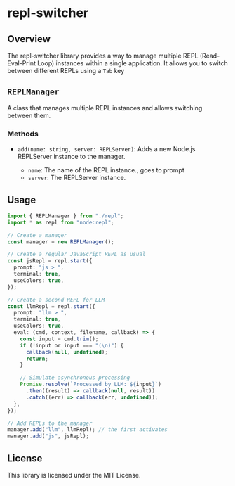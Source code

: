 # repl-switcher

## Overview

The repl-switcher library provides a way to manage multiple REPL (Read-Eval-Print Loop) instances within a single application. It allows you to switch between different REPLs using a `Tab` key

## `REPLManager`

A class that manages multiple REPL instances and allows switching between them.

### Methods

- `add(name: string, server: REPLServer)`: Adds a new Node.js REPLServer instance to the manager.

  - `name`: The name of the REPL instance., goes to prompt
  - `server`: The REPLServer instance.

## Usage

```typescript
import { REPLManager } from "./repl";
import * as repl from "node:repl";

// Create a manager
const manager = new REPLManager();

// Create a regular JavaScript REPL as usual
const jsRepl = repl.start({
  prompt: "js > ",
  terminal: true,
  useColors: true,
});

// Create a second REPL for LLM
const llmRepl = repl.start({
  prompt: "llm > ",
  terminal: true,
  useColors: true,
  eval: (cmd, context, filename, callback) => {
    const input = cmd.trim();
    if (!input or input === "(\n)") {
      callback(null, undefined);
      return;
    }

    // Simulate asynchronous processing
    Promise.resolve(`Processed by LLM: ${input}`)
      .then((result) => callback(null, result))
      .catch((err) => callback(err, undefined));
  },
});

// Add REPLs to the manager
manager.add("llm", llmRepl); // the first activates
manager.add("js", jsRepl);
```

## License

This library is licensed under the MIT License.
